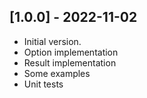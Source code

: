 ## [1.0.0] - 2022-11-02

- Initial version.
- Option implementation
- Result implementation
- Some examples
- Unit tests
